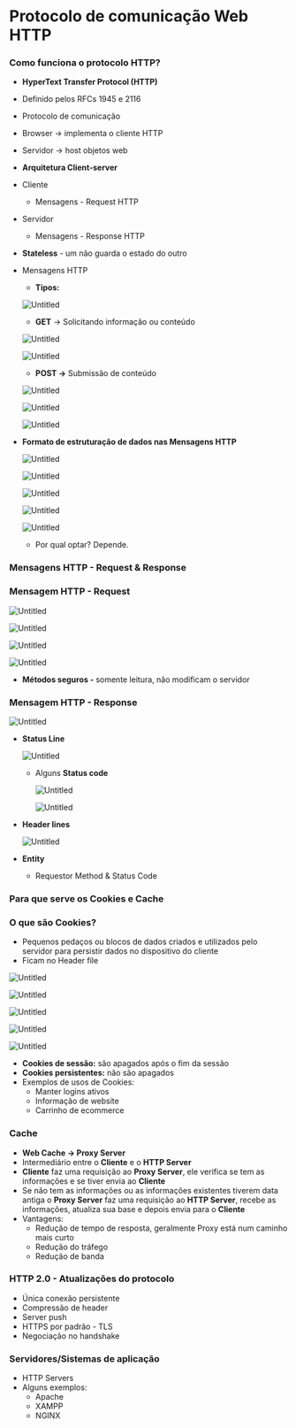 # Protocolo de comunicação Web HTTP

### Como funciona o protocolo HTTP?

- **HyperText Transfer Protocol (HTTP)**
- Definido pelos RFCs 1945 e 2116
- Protocolo de comunicação
- Browser → implementa o cliente HTTP
- Servidor → host objetos web
- **Arquitetura Client-server**
- Cliente
    - Mensagens - Request HTTP
- Servidor
    - Mensagens - Response HTTP
- **Stateless** - um não guarda o estado do outro
- Mensagens HTTP
    - **Tipos:**
    
    ![Untitled](Protocolo%20de%20comunicac%CC%A7a%CC%83o%20Web%20HTTP%2052e05bc398784e7ebfd1a07726d570c7/Untitled.png)
    
    - **GET** → Solicitando informação ou conteúdo
    
    ![Untitled](Protocolo%20de%20comunicac%CC%A7a%CC%83o%20Web%20HTTP%2052e05bc398784e7ebfd1a07726d570c7/Untitled%201.png)
    
    ![Untitled](Protocolo%20de%20comunicac%CC%A7a%CC%83o%20Web%20HTTP%2052e05bc398784e7ebfd1a07726d570c7/Untitled%202.png)
    
    - **POST →** Submissão de conteúdo
    
    ![Untitled](Protocolo%20de%20comunicac%CC%A7a%CC%83o%20Web%20HTTP%2052e05bc398784e7ebfd1a07726d570c7/Untitled%203.png)
    
    ![Untitled](Protocolo%20de%20comunicac%CC%A7a%CC%83o%20Web%20HTTP%2052e05bc398784e7ebfd1a07726d570c7/Untitled%204.png)
    
    ![Untitled](Protocolo%20de%20comunicac%CC%A7a%CC%83o%20Web%20HTTP%2052e05bc398784e7ebfd1a07726d570c7/Untitled%205.png)
    
- **Formato de estruturação de dados nas Mensagens HTTP**
    
    ![Untitled](Protocolo%20de%20comunicac%CC%A7a%CC%83o%20Web%20HTTP%2052e05bc398784e7ebfd1a07726d570c7/Untitled%206.png)
    
    ![Untitled](Protocolo%20de%20comunicac%CC%A7a%CC%83o%20Web%20HTTP%2052e05bc398784e7ebfd1a07726d570c7/Untitled%207.png)
    
    ![Untitled](Protocolo%20de%20comunicac%CC%A7a%CC%83o%20Web%20HTTP%2052e05bc398784e7ebfd1a07726d570c7/Untitled%208.png)
    
    ![Untitled](Protocolo%20de%20comunicac%CC%A7a%CC%83o%20Web%20HTTP%2052e05bc398784e7ebfd1a07726d570c7/Untitled%209.png)
    
    ![Untitled](Protocolo%20de%20comunicac%CC%A7a%CC%83o%20Web%20HTTP%2052e05bc398784e7ebfd1a07726d570c7/Untitled%2010.png)
    
    - Por qual optar? Depende.
    

### Mensagens HTTP - Request & Response

### Mensagem HTTP - Request

![Untitled](Protocolo%20de%20comunicac%CC%A7a%CC%83o%20Web%20HTTP%2052e05bc398784e7ebfd1a07726d570c7/Untitled%2011.png)

![Untitled](Protocolo%20de%20comunicac%CC%A7a%CC%83o%20Web%20HTTP%2052e05bc398784e7ebfd1a07726d570c7/Untitled%2012.png)

![Untitled](Protocolo%20de%20comunicac%CC%A7a%CC%83o%20Web%20HTTP%2052e05bc398784e7ebfd1a07726d570c7/Untitled%2013.png)

![Untitled](Protocolo%20de%20comunicac%CC%A7a%CC%83o%20Web%20HTTP%2052e05bc398784e7ebfd1a07726d570c7/Untitled%2014.png)

- **Métodos seguros -** somente leitura, não modificam o servidor

### **Mensagem HTTP - Response**

![Untitled](Protocolo%20de%20comunicac%CC%A7a%CC%83o%20Web%20HTTP%2052e05bc398784e7ebfd1a07726d570c7/Untitled%2015.png)

- **Status Line**
    
    ![Untitled](Protocolo%20de%20comunicac%CC%A7a%CC%83o%20Web%20HTTP%2052e05bc398784e7ebfd1a07726d570c7/Untitled%2016.png)
    
    - Alguns **Status code**
        
        ![Untitled](Protocolo%20de%20comunicac%CC%A7a%CC%83o%20Web%20HTTP%2052e05bc398784e7ebfd1a07726d570c7/Untitled%2017.png)
        
        ![Untitled](Protocolo%20de%20comunicac%CC%A7a%CC%83o%20Web%20HTTP%2052e05bc398784e7ebfd1a07726d570c7/Untitled%2018.png)
        
- **Header lines**
    
    ![Untitled](Protocolo%20de%20comunicac%CC%A7a%CC%83o%20Web%20HTTP%2052e05bc398784e7ebfd1a07726d570c7/Untitled%2019.png)
    
- **Entity**
    - Requestor Method & Status Code

### Para que serve os Cookies e Cache

### **O que são Cookies?**

- Pequenos pedaços ou blocos de dados criados e utilizados pelo servidor para persistir dados no dispositivo do cliente
- Ficam no Header file

![Untitled](Protocolo%20de%20comunicac%CC%A7a%CC%83o%20Web%20HTTP%2052e05bc398784e7ebfd1a07726d570c7/Untitled%2020.png)

![Untitled](Protocolo%20de%20comunicac%CC%A7a%CC%83o%20Web%20HTTP%2052e05bc398784e7ebfd1a07726d570c7/Untitled%2021.png)

![Untitled](Protocolo%20de%20comunicac%CC%A7a%CC%83o%20Web%20HTTP%2052e05bc398784e7ebfd1a07726d570c7/Untitled%2022.png)

![Untitled](Protocolo%20de%20comunicac%CC%A7a%CC%83o%20Web%20HTTP%2052e05bc398784e7ebfd1a07726d570c7/Untitled%2023.png)

![Untitled](Protocolo%20de%20comunicac%CC%A7a%CC%83o%20Web%20HTTP%2052e05bc398784e7ebfd1a07726d570c7/Untitled%2024.png)

- **Cookies de sessão:** são apagados após o fim da sessão
- **Cookies persistentes:** não são apagados
- Exemplos de usos de Cookies:
    - Manter logins ativos
    - Informação de website
    - Carrinho de ecommerce

### **Cache**

- **Web Cache → Proxy Server**
- Intermediário entre o **Cliente** e o **HTTP Server**
- **Cliente** faz uma requisição ao **Proxy Server**, ele verifica se tem as informações e se tiver envia ao **Cliente**
- Se não tem as informações ou as informações existentes tiverem data antiga o **Proxy Server** faz uma requisição ao **HTTP Server**, recebe as informações, atualiza sua base e depois envia para o **Cliente**
- Vantagens:
    - Redução de tempo de resposta, geralmente Proxy está num caminho mais curto
    - Redução do tráfego
    - Redução de banda

### HTTP 2.0 - Atualizações do protocolo

- Única conexão persistente
- Compressão de header
- Server push
- HTTPS por padrão - TLS
- Negociação no handshake

### Servidores/Sistemas de aplicação

- HTTP Servers
- Alguns exemplos:
    - Apache
    - XAMPP
    - NGINX